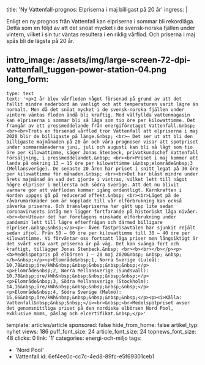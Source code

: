title: 'Ny Vattenfall-prognos: Elpriserna i maj billigast på 20 år'
ingress: |
  <p>Enligt en ny prognos från Vattenfall kan elpriserna i sommar bli rekordlåga. Detta som en följd av att  det snöat mycket i de svensk-norska fjällen under vintern, vilket i sin tur väntas resultera i en riklig vårflod. Och priserna i maj spås bli de lägsta på 20 år.
  </p>
  
intro_image: /assets/img/large-screen-72-dpi-vattenfall_tuggen-power-station-04.png
long_form:
  -
    type: text
    text: '<p>I år blev vårfloden något försenad på grund av att det fallit mindre nederbörd än vanligt och att temperaturen varit lägre än normalt. Men då det snöat mycket i de svensk-norska fjällen under vintern väntas floden ändå bli kraftig. Med välfyllda vattenmagasin kan elpriserna i sommar bli så låga som tio öre per kilowattimme. Det framgår av ett pressmeddelande från energiföretaget Vattenfall.&nbsp; <br><br>Trots en försenad vårflod tror Vattenfall att elpriserna i maj 2020 blir de billigaste på länge.&nbsp; <br>– Det ser ut att bli den billigaste majmånaden på 20 år och våra prognoser visar att spotpriset under sommarmånaderna juni, juli och augusti kan bli så lågt som tio öre per kilowattimme, säger Jonas Stenbeck, privatkundschef Vattenfall Försäljning, i pressmeddelandet.&nbsp; <br><br>Priset i maj kommer att landa på omkring 13 – 15 öre per kilowattimme i&nbsp;elområde&nbsp;3 (Mellansverige). De senaste 20 åren har priset i snitt legat på 30 öre per kilowattimme för månaden.&nbsp; <br><br>Det har blåst mindre under årets majmånad än vad det gjorde i vintras, vilket lett till något högre elpriser i mellersta och södra Sverige. Att det nu blivit varmare gör att vårfloden kommer igång ordentligt. Kärnkraften i Norden uppges gå på reducerad effekt.&nbsp; <br><br>Läget på de råvarumarknader som är kopplade till vår elförbrukning kan också påverka priserna. Och bränslepriserna har gått upp lite sedan coronavirusets intåg men ligger fortfarande på historiskt låga nivåer. <br><br>Utöver det har företagens minskade elförbrukning under pandemin lett till lägre efterfrågan och därmed billigare elpriser.&nbsp;&nbsp;</p><p>– Även fastprisavtalen har sjunkit rejält sedan ifjol. Från 50 – 60 öre per kilowattimme till 30 – 40 öre per kilowattimme. Vi förväntar oss fortsatt låga priser men långsiktigt är det svårt veta vart priserna är på väg. Det kan svänga fort och kraftigt, tillägger Jonas Stenbeck.&nbsp; <br><b><br></b></p><p><b>Medelspotpris på elbörsen 1 – 28 maj 2020&nbsp; &nbsp; &nbsp;</b>&nbsp;</p><p>Elområde&nbsp;1, Norra Sverige (Luleå): 10,78&nbsp;öre/kWh&nbsp;&nbsp;&nbsp;&nbsp;&nbsp;</p><p>Elområde&nbsp;2, Norra Mellansverige (Sundsvall): 10,78&nbsp;öre/kWh&nbsp;&nbsp;&nbsp;&nbsp;&nbsp;</p><p>Elområde&nbsp;3, Södra Mellansverige (Stockholm): 14,16&nbsp;öre/kWh&nbsp;&nbsp;&nbsp;&nbsp;&nbsp;</p><p>Elområde&nbsp;4, Södra Sverige (Malmö): 15,66&nbsp;öre/kWh&nbsp;&nbsp;&nbsp;&nbsp;&nbsp;</p><p><i>Källa: Vattenfall&nbsp;&nbsp;&nbsp;</i><br>&nbsp;<br>Medelspotpriset avser det genomsnittliga priset på den nordiska elbörsen Nord Pool, exklusive moms, påslag och elcertifikat.&nbsp;</p>'
template: articles/article
sponsored: false
hide_from_home: false
artikel_typ: nyhet
views: 186
puff_font_size: 24
article_font_size: 24
topnews_font_size: 48
clicks: 0
link: '1'
categories: energi-och-miljo
tags:
  - 'Nord Pool'
  - Vattenfall
id: 6ef4ee0c-cc7c-4ed8-89fc-e5f69301ceb1
